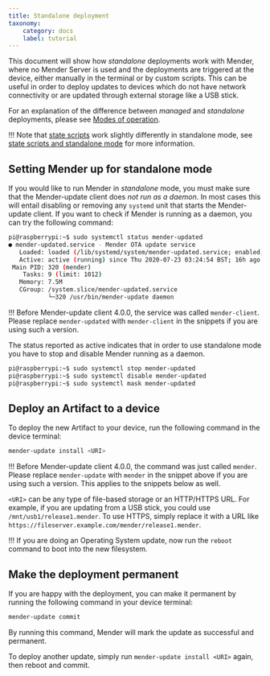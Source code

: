 ```yaml
---
title: Standalone deployment
taxonomy:
    category: docs
    label: tutorial
---
```


This document will show how *standalone* deployments work with Mender,
where no Mender Server is used and the deployments are triggered at the
device, either manually in the terminal or by custom scripts. This can be useful in order
to deploy updates to devices which do not have network connectivity or
are updated through external storage like a USB stick.

For an explanation of the difference between *managed* and *standalone* deployments, please see
[Modes of operation](../../02.Overview/01.Introduction/docs.md#client-modes-of-operation).

!!! Note that [state scripts](../../06.Artifact-creation/04.State-scripts/docs.md) work slightly differently in standalone mode, see [state scripts and standalone mode](../../06.Artifact-creation/04.State-scripts/docs.md#standalone-mode) for more information.

## Setting Mender up for standalone mode

If you would like to run Mender in *standalone* mode, you
must make sure that the Mender-update client does *not run as a daemon*. In most cases this
will entail disabling or removing any `systemd` unit that starts the Mender-update client. If you want to check if Mender is running as a daemon, you can try the following command:
```bash
pi@raspberrypi:~$ sudo systemctl status mender-updated
● mender-updated.service - Mender OTA update service
   Loaded: loaded (/lib/systemd/system/mender-updated.service; enabled; vendor preset: enabled)
   Active: active (running) since Thu 2020-07-23 03:24:54 BST; 16h ago
 Main PID: 320 (mender)
    Tasks: 9 (limit: 1012)
   Memory: 7.5M
   CGroup: /system.slice/mender-updated.service
           └─320 /usr/bin/mender-update daemon
```

<!--AUTOVERSION: "Before Mender-update client %"/ignore-->
!!! Before Mender-update client 4.0.0, the service was called `mender-client`. Please replace `mender-updated` with `mender-client` in the snippets if you are using such a version.

The status reported as active indicates that in order to use standalone mode you have to stop and disable Mender running as a daemon.
```bash
pi@raspberrypi:~$ sudo systemctl stop mender-updated
pi@raspberrypi:~$ sudo systemctl disable mender-updated
pi@raspberrypi:~$ sudo systemctl mask mender-updated
```


## Deploy an Artifact to a device

To deploy the new Artifact to your device, run the following command in the
device terminal:

```bash
mender-update install <URI>
```

<!--AUTOVERSION: "Before Mender-update client %"/ignore-->
!!! Before Mender-update client 4.0.0, the command was just called `mender`. Please replace `mender-update` with `mender` in the snippet above if you are using such a version. This applies to the snippets below as well.

`<URI>` can be any type of file-based storage or an HTTP/HTTPS URL.
For example, if you are updating from a USB stick, you could use `/mnt/usb1/release1.mender`.
To use HTTPS, simply replace it with a URL like `https://fileserver.example.com/mender/release1.mender`.

!!! If you are doing an Operating System update, now run the `reboot` command to boot into the new filesystem.

## Make the deployment permanent

If you are happy with the deployment, you can make it permanent by running the following command in your device terminal:

```bash
mender-update commit
```

By running this command, Mender will mark the update as successful and permanent.

To deploy another update, simply run `mender-update install <URI>` again, then reboot and commit.
